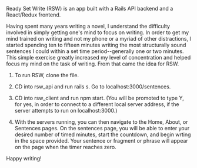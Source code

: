 Ready Set Write (RSW) is an app built with a Rails API backend and a React/Redux frontend.

Having spent many years writing a novel, I understand the difficulty involved in simply getting one's mind to focus on writing.  In order to get my mind trained on writing and not my phone or a myriad of other distractions, I started spending ten to fifteen minutes writing the most structurally sound sentences I could within a set time period--generally one or two minutes.  This simple exercise greatly increased my level of concentration and helped focus my mind on the task of writing.  From that came the idea for RSW.

1) To run RSW, clone the file.

2) CD into rsw_api and run rails s. Go to localhost:3000/sentences.

3) CD into rsw_client and run npm start. (You will be promoted to type Y, for yes, in order to connect to a different local server address, if the server attempts to run on localhost:3000.)

4) With the servers running, you can then navigate to the Home, About, or Sentences pages.  On the sentences page, you will be able to enter your desired number of timed minutes, start the countdown, and begin wrting in the space provided.  Your sentence or fragment or phrase will appear on the page when the timer reaches zero.

Happy writing!